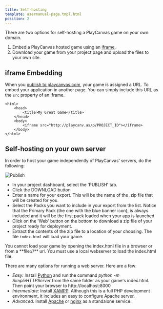 ```yaml
---
title: Self-hosting
template: usermanual-page.tmpl.html
position: 2
---
```


There are two options for self-hosting a PlayCanvas game on your own domain.

1. Embed a PlayCanvas hosted game using an [iframe][1].
2. Download your game from your project page and upload the files to your own site.

## iframe Embedding

When you [publish to playcanvas.com][2], your game is assigned a URL. To embed your application in another page. You can simply include this URL as the `src` property of an iframe.

~~~html~~~
<html>
	<head>
        <title>My Great Game</title>
	</head>
	<body>
		<iframe src="http://playcanv.as/p/PROJECT_ID"></iframe>
	</body>
</html>
~~~

## Self-hosting on your own server

In order to host your game independently of PlayCanvas' servers, do the following:

![Publish][4]

* In your project dashboard, select the 'PUBLISH' tab.
* Click the DOWNLOAD button
* Enter a name for your export. This will be the name of the .zip file that will be created for you.
* Select the Packs you want to include in your export from the list. Notice that the Primary Pack (the one with the blue banner icon), is always included and it will be the first pack loaded when your app is launched.
* Click on the 'Web' button on the bottom to download a zip file of your project ready for deployment.
* Extract the contents of the zip file to a location of your choosing. The file `index.html` will load your game.

<div class="alert alert-warning">
You cannot load your game by opening the index.html file in a browser or from a **file://** url. You must use a local webserver to load the index.html file.
</div>

There are many options for running a web server. Here are a few:

* *Easy:* Install [Python][5] and run the command *python -m SimpleHTTPServer* from the same folder as your game's index.html. Then point your browser to http://localhost:8000
* *Intermediate:* Install [XAMPP][6]. Although this is a full PHP development environment, it includes an easy to configure Apache server.
* *Advanced:* Install [Apache][7] or [nginx][8] as a standalone service.

[1]: https://developer.mozilla.org/en/docs/Web/HTML/Element/iframe
[2]: /user-manual/publishing/web/playcanvas-hosting
[3]: /images/publishing/selfhosting/bottombar.png
[4]: /images/platform/dashboard_publish.png
[5]: https://www.python.org/downloads/
[6]: https://www.apachefriends.org/index.html
[7]: http://httpd.apache.org/download.cgi
[8]: http://nginx.org/
